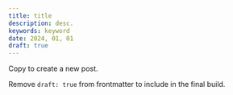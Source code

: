 ```yaml
---
title: title
description: desc.
keywords: keyword
date: 2024, 01, 01
draft: true
---
```


Copy to create a new post.

Remove `draft: true` from frontmatter to include in the final build.
